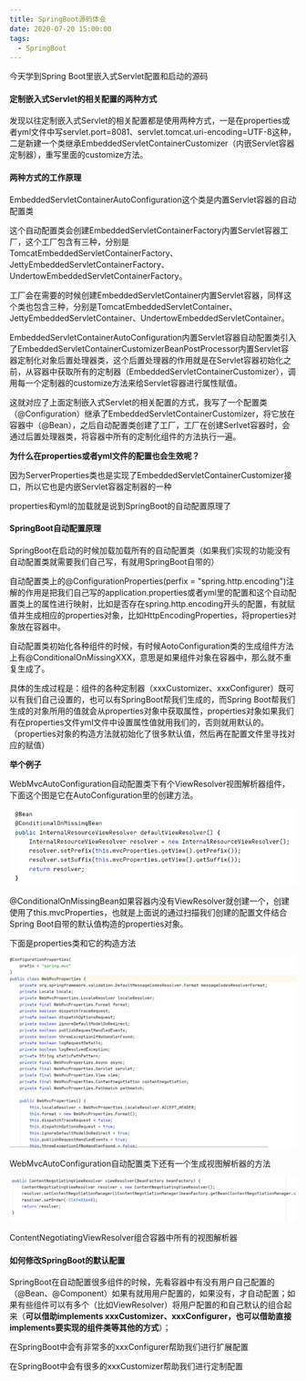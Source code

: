 ```yaml
---
title: SpringBoot源码体会
date: 2020-07-20 15:00:00
tags:
  - SpringBoot
---
```


今天学到Spring Boot里嵌入式Servlet配置和启动的源码

#### 定制嵌入式Servlet的相关配置的两种方式

发现以往定制嵌入式Servlet的相关配置都是使用两种方式，一是在properties或者yml文件中写servlet.port=8081、servlet.tomcat.uri-encoding=UTF-8这种，二是新建一个类继承EmbeddedServletContainerCustomizer（内嵌Servlet容器定制器），重写里面的customize方法。

#### 两种方式的工作原理

EmbeddedServletContainerAutoConfiguration这个类是内置Servlet容器的自动配置类

这个自动配置类会创建EmbeddedServletContainerFactory内置Servlet容器工厂，这个工厂包含有三种，分别是TomcatEmbeddedServletContainerFactory、JettyEmbeddedServletContainerFactory、UndertowEmbeddedServletContainerFactory。

工厂会在需要的时候创建EmbeddedServletContainer内置Servlet容器，同样这个类也包含三种，分别是TomcatEmbeddedServletContainer、JettyEmbeddedServletContainer、UndertowEmbeddedServletContainer。

EmbeddedServletContainerAutoConfiguration内置Servlet容器自动配置类引入了EmbeddedServletContainerCustomizerBeanPostProcessor内置Servlet容器定制化对象后置处理器类，这个后置处理器的作用就是在Servlet容器初始化之前，从容器中获取所有的定制器（EmbeddedServletContainerCustomizer），调用每一个定制器的customize方法来给Servlet容器进行属性赋值。

这就对应了上面定制嵌入式Servlet的相关配置的方式，我写了一个配置类（@Configuration）继承了EmbeddedServletContainerCustomizer，将它放在容器中（@Bean），之后自动配置类创建了工厂，工厂在创建Serlvet容器时，会通过后置处理器类，将容器中所有的定制化组件的方法执行一遍。

**为什么在properties或者yml文件的配置也会生效呢？**

因为ServerProperties类也是实现了EmbeddedServletContainerCustomizer接口，所以它也是内嵌Servlet容器定制器的一种

properties和yml的加载就是说到SpringBoot的自动配置原理了

#### SpringBoot自动配置原理

SpringBoot在启动的时候加载加载所有的自动配置类（如果我们实现的功能没有自动配置类就需要我们自己写，有就用SpringBoot自带的）

自动配置类上的@ConfigurationProperties(perfix = "spring.http.encoding")注解的作用是把我们自己写的application.properties或者yml里的配置和这个自动配置类上的属性进行映射，比如是否存在spring.http.encoding开头的配置，有就赋值并生成相应的properties对象，比如HttpEncodingProperties，将properties对象放在容器中。

自动配置类初始化各种组件的时候，有时候AotoConfiguration类的生成组件方法上有@ConditionalOnMissingXXX，意思是如果组件对象在容器中，那么就不重复生成了。

具体的生成过程是：组件的各种定制器（xxxCustomizer、xxxConfigurer）既可以有我们自己设置的，也可以有SpringBoot帮我们生成的，而Spring Boot帮我们生成的对象所用的值就会从properties对象中获取属性，properties对象如果我们有在properties文件yml文件中设置属性值就用我们的，否则就用默认的。（properties对象的构造方法就初始化了很多默认值，然后再在配置文件里寻找对应的赋值）

**举个例子**

WebMvcAutoConfiguration自动配置类下有个ViewResolver视图解析器组件，下面这个图是它在AutoConfiguration里的创建方法。

![1](SpringBoot源码体会/1.png)

@ConditionalOnMissingBean如果容器内没有ViewResolver就创建一个，创建使用了this.mvcProperties，也就是上面说的通过扫描我们创建的配置文件结合Spring Boot自带的默认值构造的properties对象。

下面是properties类和它的构造方法

![2](SpringBoot源码体会/2.png)

WebMvcAutoConfiguration自动配置类下还有一个生成视图解析器的方法

![3](SpringBoot源码体会/3.png)

ContentNegotiatingViewResolver组合容器中所有的视图解析器

#### 如何修改SpringBoot的默认配置

SpringBoot在自动配置很多组件的时候，先看容器中有没有用户自己配置的（@Bean、@Component）如果有就用用户配置的，如果没有，才自动配置；如果有些组件可以有多个（比如ViewResolver）将用户配置的和自己默认的组合起来（**可以借助implements xxxCustomizer、xxxConfigurer，也可以借助直接implements要实现的组件类等其他的方式**）；

在SpringBoot中会有非常多的xxxConfigurer帮助我们进行扩展配置

在SpringBoot中会有很多的xxxCustomizer帮助我们进行定制配置